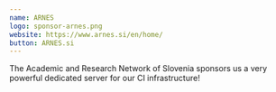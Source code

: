```yaml
---
name: ARNES
logo: sponsor-arnes.png
website: https://www.arnes.si/en/home/
button: ARNES.si
---
```


The Academic and Research Network of Slovenia sponsors us a very powerful dedicated server for our CI infrastructure!

